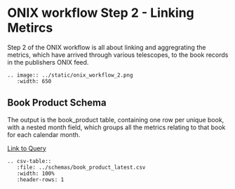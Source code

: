 # ONIX workflow Step 2 - Linking Metircs

Step 2 of the ONIX workflow is all about linking and aggregrating the metrics, which have arrived through various telescopes, to the book records in the publishers ONIX feed.

``` eval_rst
.. image:: ../static/onix_workflow_2.png
   :width: 650
```

## Book Product Schema

The output is the book_product table, containing one row per unique book, with a nested month field, which groups all the metrics relating to that book for each calendar month.

[Link to Query]()

``` eval_rst
.. csv-table::
   :file: ../schemas/book_product_latest.csv
   :width: 100%
   :header-rows: 1
```